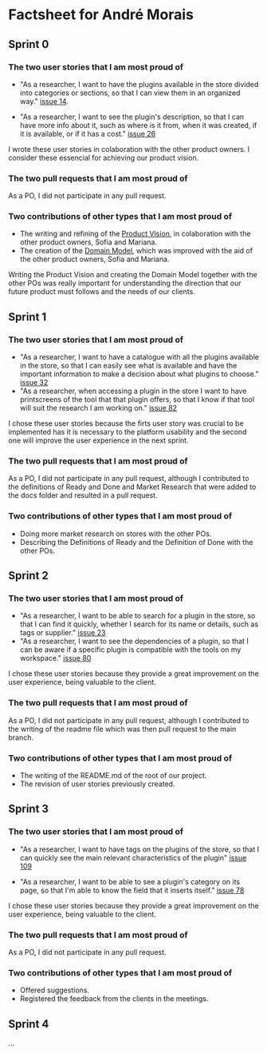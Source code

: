 
# Factsheet for André Morais

## Sprint 0

### The two user stories that I am most proud of

 * "As a researcher, I want to have the plugins available in the store divided into categories or sections, so that I can view them in an organized way." [issue 14](https://github.com/FEUP-MEIC-DS-2023-1MEIC08/VAXPRED/issues/14). 

 * "As a researcher, I want to see the plugin's description, so that I can have more info about it, such as where is it from, when it was created, if it is available, or if it has a cost." [issue 26](https://github.com/FEUP-MEIC-DS-2023-1MEIC08/VAXPRED/issues/26)

I wrote these user stories in colaboration with the other product owners. I consider these essencial for achieving our product vision.

### The two pull requests that I am most proud of

As a PO, I did not participate in any pull request.

### Two contributions of other types that I am most proud of

 * The writing and refining of the [Product Vision](/docs/product.md), in colaboration with the other product owners, Sofia and Mariana.
 * The creation of the [Domain Model](/docs/product.md), which was improved with the aid of the other product owners, Sofia and Mariana.

Writing the Product Vision and creating the Domain Model together with the other POs was really important for understanding the direction that our future product must follows and the needs of our clients.


## Sprint 1

### The two user stories that I am most proud of

* "As a researcher, I want to have a catalogue with all the plugins available in the store, so that I can easily see what is available and have the important information to make a decision about what plugins to choose." [issue 32](https://github.com/FEUP-MEIC-DS-2023-1MEIC08/VAXPRED/issues/32)
* "As a researcher, when accessing a plugin in the store I want to have printscreens of the tool that that plugin offers, so that I know if that tool will suit the research I am working on." [issue 82](https://github.com/FEUP-MEIC-DS-2023-1MEIC08/VAXPRED/issues/82)

I chose these user stories because the firts user story was crucial to be implemented has it is necessary to the platform usability and the second one will improve the user experience in the next sprint.

### The two pull requests that I am most proud of

As a PO, I did not participate in any pull request, although I contributed to the definitions of Ready and Done and Market Research that were added to the docs folder and resulted in a pull request.

### Two contributions of other types that I am most proud of

* Doing more market research on stores with the other POs.
* Describing the Definitions of Ready and the Definition of Done with the other POs.

## Sprint 2

### The two user stories that I am most proud of

* "As a researcher, I want to be able to search for a plugin in the store, so that I can find it quickly, whether I search for its name or details, such as tags or supplier." [issue 23](https://github.com/FEUP-MEIC-DS-2023-1MEIC08/VAXPRED/issues/23)
* "As a researcher, I want to see the dependencies of a plugin, so that I can be aware if a specific plugin is compatible with the tools on my workspace." [issue 80](https://github.com/FEUP-MEIC-DS-2023-1MEIC08/VAXPRED/issues/80)

I chose these user stories because they provide a great improvement on the user experience, being valuable to the client.

### The two pull requests that I am most proud of

As a PO, I did not participate in any pull request, although I contributed to the writing of the readme file which was then pull request to the main branch.

### Two contributions of other types that I am most proud of

* The writing of the README.md of the root of our project.
* The revision of user stories previously created.


## Sprint 3

### The two user stories that I am most proud of

* "As a researcher, I want to have tags on the plugins of the store, so that I can quickly see the main relevant characteristics of the plugin" [issue 109](https://github.com/FEUP-MEIC-DS-2023-1MEIC08/VAXPRED/issues/109)

* "As a researcher, I want to be able to see a plugin's category on its page, so that I'm able to know the field that it inserts itself." [issue 78](https://github.com/FEUP-MEIC-DS-2023-1MEIC08/VAXPRED/issues/78)

I chose these user stories because they provide a great improvement on the user experience, being valuable to the client.

### The two pull requests that I am most proud of

As a PO, I did not participate in any pull request.

### Two contributions of other types that I am most proud of

* Offered suggestions.
* Registered the feedback from the clients in the meetings.

## Sprint 4

...


